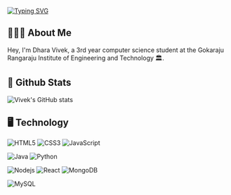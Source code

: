 <p align = "center">
 
 [![Typing SVG](https://readme-typing-svg.demolab.com?font=Fira+Code&pause=1000&color=F6F1F7&width=435&lines=Dhara+Vivek+Samineni;Full+Stack+Developer)](https://git.io/typing-svg)

</p>

## 🧑🏽‍💻 About Me
Hey, I'm Dhara Vivek, a 3rd year computer science student at the Gokaraju Rangaraju Institute of Engineering and Technology 🏛️.

## 🚀 Github Stats

![Vivek's GitHub stats](https://github-readme-stats-sigma-five.vercel.app/api?username=dharavivek&count_private=true&show_icons=true&theme=radical&bg_color=#FFFFFF)

 ## 🖥  Technology 

 ![HTML5](https://img.shields.io/badge/-HTML5-E34F26?style=flat-square&logo=html5&logoColor=white)
![CSS3](https://img.shields.io/badge/-CSS3-1572B6?style=flat-square&logo=css3)
![JavaScript](https://img.shields.io/badge/-JavaScript-black?style=flat-square&logo=javascript)

![Java](https://img.shields.io/badge/-java-E34A86?style=flat-square&logo=java)
![Python](https://img.shields.io/badge/-Python-black?style=flat-square&logo=Python)

![Nodejs](https://img.shields.io/badge/-Nodejs-black?style=flat-square&logo=Node.js)
![React](https://img.shields.io/badge/-React-black?style=flat-square&logo=react)
![MongoDB](https://img.shields.io/badge/-MongoDB-black?style=flat-square&logo=mongodb)

![MySQL](https://img.shields.io/badge/-MySQL-black?style=flat-square&logo=mysql)

